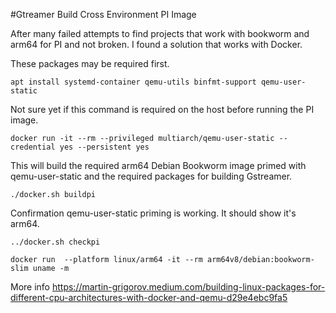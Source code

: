 #Gtreamer Build Cross Environment PI Image

After many failed attempts to find projects that work with bookworm and arm64 for PI and not broken. I found a solution that works with Docker.



These packages may be required first.

```
apt install systemd-container qemu-utils binfmt-support qemu-user-static
```

Not sure yet if this command is required on the host before running the PI image.

```
docker run -it --rm --privileged multiarch/qemu-user-static --credential yes --persistent yes
```

This will build the required arm64 Debian Bookworm image primed with qemu-user-static and the required packages for building Gstreamer.

```
./docker.sh buildpi
```

Confirmation qemu-user-static priming is working. It should show it's arm64.

```
../docker.sh checkpi
```

```
docker run  --platform linux/arm64 -it --rm arm64v8/debian:bookworm-slim uname -m
```

More info https://martin-grigorov.medium.com/building-linux-packages-for-different-cpu-architectures-with-docker-and-qemu-d29e4ebc9fa5
